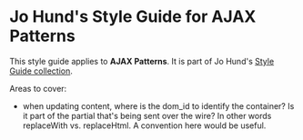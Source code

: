 Jo Hund's Style Guide for AJAX Patterns
=======================================

This style guide applies to **AJAX Patterns**. It is part of Jo Hund's
[Style Guide collection](http://github.com/jhund/styleguide).

Areas to cover:

* when updating content, where is the dom_id to identify the container? Is it part of the partial
  that's being sent over the wire? In other words replaceWith vs. replaceHtml. A convention here
  would be useful.